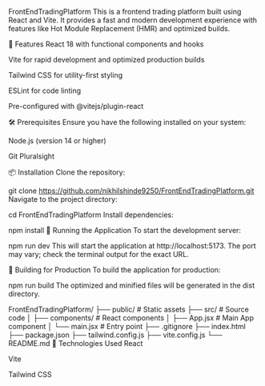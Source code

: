 FrontEndTradingPlatform
This is a frontend trading platform built using React and Vite. It provides a fast and modern development experience with features like Hot Module Replacement (HMR) and optimized builds.

🚀 Features
React 18 with functional components and hooks

Vite for rapid development and optimized production builds

Tailwind CSS for utility-first styling

ESLint for code linting

Pre-configured with @vitejs/plugin-react

🛠️ Prerequisites
Ensure you have the following installed on your system:

Node.js (version 14 or higher)

Git
Pluralsight

📦 Installation
Clone the repository:

git clone https://github.com/nikhilshinde9250/FrontEndTradingPlatform.git
Navigate to the project directory:

cd FrontEndTradingPlatform
Install dependencies:

npm install
🚴 Running the Application
To start the development server:

npm run dev
This will start the application at http://localhost:5173. The port may vary; check the terminal output for the exact URL.

🧱 Building for Production
To build the application for production:

npm run build
The optimized and minified files will be generated in the dist directory.

FrontEndTradingPlatform/
├── public/             # Static assets
├── src/                # Source code
│   ├── components/     # React components
│   ├── App.jsx         # Main App component
│   └── main.jsx        # Entry point
├── .gitignore
├── index.html
├── package.json
├── tailwind.config.js
├── vite.config.js
└── README.md
🧰 Technologies Used
React

Vite

Tailwind CSS
